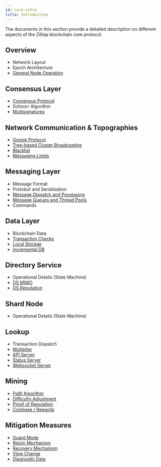 ```yaml
---
id: core-intro
title: Introduction
---
```

The documents in this section provide a detailed description on different aspects of the Zilliqa blockchain core protocol.

## Overview

- Network Layout
- Epoch Architecture
- [General Node Operation](core-node-operation.md)

## Consensus Layer

- [Consensus Protocol](core-consensus.md#usage-in-the-protocol)
- Schnorr Algorithm
- [Multisignatures](core-consensus.md#multisignatures)

## Network Communication & Topographies

- [Gossip Protocol](core-network.md#gossip-protocol)
- [Tree-based Cluster Broadcasting](core-network.md#tree-based-cluster-broadcasting)
- [Blacklist](core-network.md#blacklist)
- [Messaging Limits](core-network.md#messaging-limits)

## Messaging Layer

- Message Format
- Protobuf and Serialization
- [Message Dispatch and Processing](core-messaging.md#message-dispatch-and-processing)
- [Message Queues and Thread Pools](core-messaging.md#message-queues-and-thread-pools)
- Commands

## Data Layer

- Blockchain Data
- [Transaction Checks](core-data.md#transaction-checks)
- [Local Storage](core-data.md#local-node-storage)
- [Incremental DB](core-incremental-db.md)

## Directory Service

- Operational Details (State Machine)
- [DS MIMO](core-directory-service.md#ds-committee-multiple-in-multiple-out-ds-mimo-setup)
- [DS Reputation](core-directory-service.md#ds-reputation)

## Shard Node

- Operational Details (State Machine)

## Lookup

- Transaction Dispatch
- [Multiplier](core-multipliers.md)
- [API Server](core-lookup-servers.md#api-server)
- [Status Server](core-lookup-servers.md#status-server)
- [Websocket Server](core-lookup-servers.md#websocket-server)

## Mining

- [PoW Algorithm](core-mining.md#pow-algorithm)
- [Difficulty Adjustment](core-mining.md#difficulty-adjustment)
- [Proof of Reputation](core-mining.md#proof-of-reputation)
- [Coinbase / Rewards](core-mining.md#coinbase--rewards)

## Mitigation Measures

- [Guard Mode](core-guard-mode.md)
- [Rejoin Mechanism](core-rejoin-mechanism.md)
- [Recovery Mechanism](core-recovery-mechanism.md)
- [View Change](core-view-change.md)
- [Diagnostic Data](core-diagnostic-data.md)
